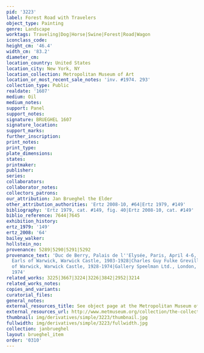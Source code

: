 ```yaml
---
pid: '3223'
label: Forest Road with Travelers
object_type: Painting
genre: Landscape
worktags: Traveling|Dog|Horse|Swine|Forest|Road|Wagon
iconclass_code:
height_cm: '46.4'
width_cm: '83.2'
diameter_cm:
location_country: United States
location_city: New York, NY
location_collection: Metropolitan Museum of Art
location_or_most_recent_sale_notes: 'inv. #1974. 293'
collection_type: Public
realdate: '1607'
medium: Oil
medium_notes:
support: Panel
support_notes:
signature: BRUEGHEL 1607
signature_location:
support_marks:
further_inscription:
print_notes:
print_type:
plate_dimensions:
states:
printmaker:
publisher:
series:
collaborators:
collaborator_notes:
collectors_patrons:
our_attribution: Jan Brueghel the Elder
other_attribution_authorities: 'Ertz 2008-10, #64|Ertz 1979, #149'
bibliography: 'Ertz 1979, cat. #149, fig. 40|Ertz 2008-10, cat. #149'
biblio_reference: 7644|7645
exhibition_history:
ertz_1979: '149'
ertz_2008: '64'
bailey_walker:
hollstein_no:
provenance: 5289|5290|5291|5292
provenance_text: 'Duc de Berry, Palais de l''Elysée, Paris, April 4-6, 1837, #95|The
  Earls of Warwick, Warwick Castle, 1903-1928|Charles Guy Fulke Greville, 7th Earl
  of Warwick, Warwick Castle, 1928-1974|Gallery Speelman Ltd., London, sold to Museum,
  1974'
related_works: 3225|3667|3224|3226|3842|2952|3214
related_works_notes:
copies_and_variants:
curatorial_files:
general_notes:
external_resources_title: See object page at the Metropolitan Museum of Art website
external_resources_url: http://www.metmuseum.org/collection/the-collection-online/search/435810
thumbnail: img/derivatives/simple/3223/thumbnail.jpg
fullwidth: img/derivatives/simple/3223/fullwidth.jpg
collection: janbrueghel
layout: brueghel_item
order: '0310'
---
```

